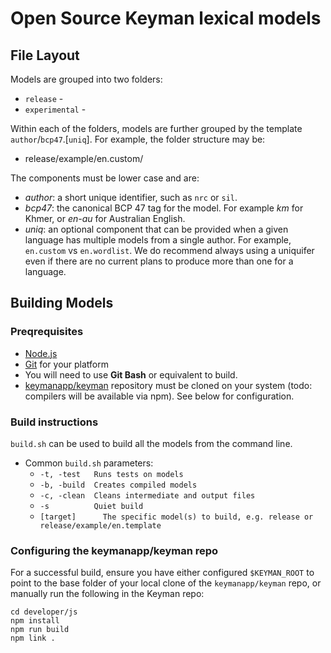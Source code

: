 # Open Source Keyman lexical models

## File Layout

Models are grouped into two folders:

  * `release` -
  * `experimental` -

Within each of the folders, models are further grouped by the template `author`/`bcp47`.[`uniq`].
For example, the folder structure may be:
  * release/example/en.custom/

The components must be lower case and are:
  * *author*: a short unique identifier, such as `nrc` or `sil`.
  * *bcp47*: the canonical BCP 47 tag for the model. For example *km* for Khmer, or *en-au* for Australian English.
  * *uniq*: an optional component that can be provided when a given language has multiple models from a single author. For example, `en.custom` vs `en.wordlist`. We do recommend always using a uniquifer even if there are no current plans to produce more than one for a language.
  

## Building Models

### Preqrequisites

* [Node.js](https://nodejs.org/en/)
* [Git](https://git-scm.com/downloads) for your platform
* You will need to use **Git Bash** or equivalent to build.
* [keymanapp/keyman](https://github.com/keymanapp/keyman) repository must be cloned on your system (todo: compilers will be available via npm). See below for configuration.

### Build instructions

`build.sh` can be used to build all the models from the command line.

* Common `build.sh` parameters:
  * `-t, -test   Runs tests on models`
  * `-b, -build  Creates compiled models`
  * `-c, -clean  Cleans intermediate and output files`
  * `-s          Quiet build`
  * `[target]      The specific model(s) to build, e.g. release or release/example/en.template`
  
### Configuring the keymanapp/keyman repo

For a successful build, ensure you have either configured `$KEYMAN_ROOT` to point to the base folder of your local clone of the `keymanapp/keyman` repo, or manually run the following in the Keyman repo:

```
cd developer/js
npm install
npm run build
npm link .
```
